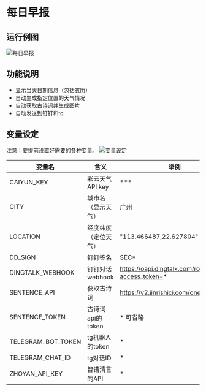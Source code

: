 # 每日早报
## 运行例图

![每日早报](https://i.imgur.com/H59VwIV.jpeg)

## 功能说明
- 显示当天日期信息（包括农历）
- 自动生成指定位置的天气情况
- 自动获取古诗词并生成图片
- 自动发送到钉钉和tg



## 变量设定
注意：要提前设置好需要的各种变量。
![变量设定](https://i.imgur.com/oYwZoT0.jpeg)

变量名|含义|举例
------|------|------
CAIYUN_KEY|彩云天气API key|***
CITY|城市名（显示天气）|广州
LOCATION|经度纬度（定位天气）|"113.466487,22.627804"
DD_SIGN|钉钉签名|SEC*
DINGTALK_WEBHOOK|钉钉对话webhook|https://oapi.dingtalk.com/robot/send?access_token=*
SENTENCE_API|获取古诗词|https://v2.jinrishici.com/one.json
SENTENCE_TOKEN|古诗词api的token|* 可省略
TELEGRAM_BOT_TOKEN|tg机器人的token|*
TELEGRAM_CHAT_ID|tg对话ID|*
ZHOYAN_API_KEY|智谱清言的API|*
